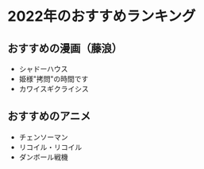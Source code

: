 # 2022年のおすすめランキング


## おすすめの漫画（藤浪）
 - シャドーハウス
 - 姫様"拷問"の時間です
 - カワイスギクライシス

## おすすめのアニメ
- チェンソーマン
- リコイル・リコイル
- ダンボール戦機
